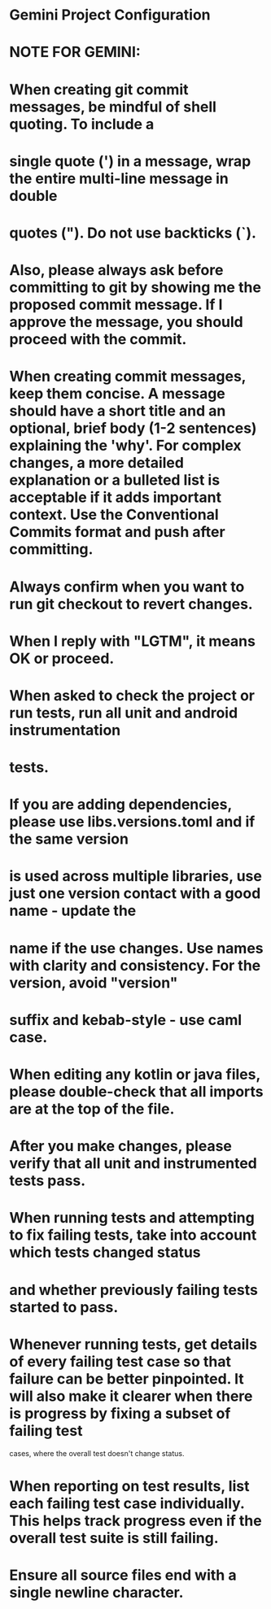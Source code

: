 # Gemini Project Configuration

# NOTE FOR GEMINI:
# When creating git commit messages, be mindful of shell quoting. To include a
# single quote (') in a message, wrap the entire multi-line message in double
# quotes ("). Do not use backticks (`).
# Also, please always ask before committing to git by showing me the proposed commit message. If I approve the message, you should proceed with the commit.
# When creating commit messages, keep them concise. A message should have a short title and an optional, brief body (1-2 sentences) explaining the 'why'. For complex changes, a more detailed explanation or a bulleted list is acceptable if it adds important context. Use the Conventional Commits format and push after committing.
# Always confirm when you want to run git checkout to revert changes.
# When I reply with "LGTM", it means OK or proceed.

# When asked to check the project or run tests, run all unit and android instrumentation
# tests.

# If you are adding dependencies, please use libs.versions.toml and if the same version
# is used across multiple libraries, use just one version contact with a good name - update the
# name if the use changes. Use names with clarity and consistency. For the version, avoid "version"
# suffix and kebab-style - use caml case.

# When editing any kotlin or java files, please double-check that all imports are at the top of the file.

# After you make changes, please verify that all unit and instrumented tests pass.

# When running tests and attempting to fix failing tests, take into account which tests changed status
# and whether previously failing tests started to pass.
# Whenever running tests, get details of every failing test case so that failure can be better pinpointed. It will also make it clearer when there is progress by fixing a subset of failing test
cases, where the overall test doesn't change status.
# When reporting on test results, list each failing test case individually. This helps track progress even if the overall test suite is still failing.

# Ensure all source files end with a single newline character.
